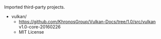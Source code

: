 Imported third-party projects.

* vulkan/
  * <https://github.com/KhronosGroup/Vulkan-Docs/tree/1.0/src/vulkan>
    v1.0-core-20160226
  * MIT License

